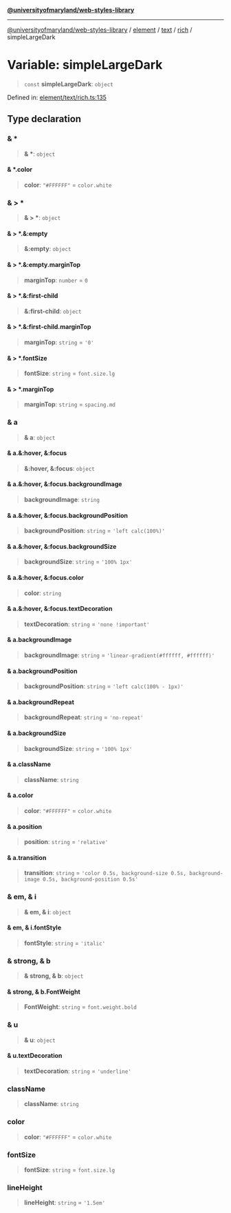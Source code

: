 [**@universityofmaryland/web-styles-library**](../../../../../../README.md)

***

[@universityofmaryland/web-styles-library](../../../../../../README.md) / [element](../../../../../README.md) / [text](../../../README.md) / [rich](../README.md) / simpleLargeDark

# Variable: simpleLargeDark

> `const` **simpleLargeDark**: `object`

Defined in: [element/text/rich.ts:135](https://github.com/UMD-Digital/design-system/blob/7fa144f196ef5f0ef2b372670136735f5a5c9236/packages/styles/source/element/text/rich.ts#L135)

## Type declaration

### & \*

> **& \***: `object`

#### & \*.color

> **color**: `"#FFFFFF"` = `color.white`

### & \> \*

> **& \> \***: `object`

#### & \> \*.&:empty

> **&:empty**: `object`

#### & \> \*.&:empty.marginTop

> **marginTop**: `number` = `0`

#### & \> \*.&:first-child

> **&:first-child**: `object`

#### & \> \*.&:first-child.marginTop

> **marginTop**: `string` = `'0'`

#### & \> \*.fontSize

> **fontSize**: `string` = `font.size.lg`

#### & \> \*.marginTop

> **marginTop**: `string` = `spacing.md`

### & a

> **& a**: `object`

#### & a.&:hover, &:focus

> **&:hover, &:focus**: `object`

#### & a.&:hover, &:focus.backgroundImage

> **backgroundImage**: `string`

#### & a.&:hover, &:focus.backgroundPosition

> **backgroundPosition**: `string` = `'left calc(100%)'`

#### & a.&:hover, &:focus.backgroundSize

> **backgroundSize**: `string` = `'100% 1px'`

#### & a.&:hover, &:focus.color

> **color**: `string`

#### & a.&:hover, &:focus.textDecoration

> **textDecoration**: `string` = `'none !important'`

#### & a.backgroundImage

> **backgroundImage**: `string` = `'linear-gradient(#ffffff, #ffffff)'`

#### & a.backgroundPosition

> **backgroundPosition**: `string` = `'left calc(100% - 1px)'`

#### & a.backgroundRepeat

> **backgroundRepeat**: `string` = `'no-repeat'`

#### & a.backgroundSize

> **backgroundSize**: `string` = `'100% 1px'`

#### & a.className

> **className**: `string`

#### & a.color

> **color**: `"#FFFFFF"` = `color.white`

#### & a.position

> **position**: `string` = `'relative'`

#### & a.transition

> **transition**: `string` = `'color 0.5s, background-size 0.5s, background-image 0.5s, background-position 0.5s'`

### & em, & i

> **& em, & i**: `object`

#### & em, & i.fontStyle

> **fontStyle**: `string` = `'italic'`

### & strong, & b

> **& strong, & b**: `object`

#### & strong, & b.FontWeight

> **FontWeight**: `string` = `font.weight.bold`

### & u

> **& u**: `object`

#### & u.textDecoration

> **textDecoration**: `string` = `'underline'`

### className

> **className**: `string`

### color

> **color**: `"#FFFFFF"` = `color.white`

### fontSize

> **fontSize**: `string` = `font.size.lg`

### lineHeight

> **lineHeight**: `string` = `'1.5em'`
